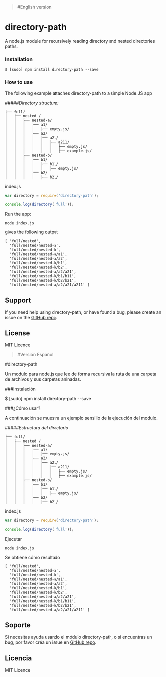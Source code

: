 
>#English version

# directory-path

A node.js module for recursively reading directory and nested directories paths.

### Installation
```
$ [sudo] npm install directory-path --save
```
### How to use

The following example attaches directory-path to a simple  Node.JS app

#####_Directory structure:_
```
├── full/
│   ├── nested /
│   │   ├── nested-a/
│   │   │   ├── a1/
│   │   │   │   ├── empty.js/
│   │   │   ├── a2/
│   │   │   │   ├── a21/
│   │   │   │   │   ├── a211/
│   │   │   │   │   │   ├── empty.js/
│   │   │   │   │   │   ├── example.js/
│   │   ├── nested-b/
│   │   │   ├── b1/
│   │   │   │   ├── b11/
│   │   │   │   │   ├── empty.js/
│   │   │   ├── b2/
│   │   │   │   ├── b21/

```
index.js
```js
var directory = require('directory-path');

console.log(directory('full'));

```
Run the app:
```
node index.js
```
gives the following output
```
[ 'full/nested',
  'full/nested/nested-a',
  'full/nested/nested-b',
  'full/nested/nested-a/a1',
  'full/nested/nested-a/a2',
  'full/nested/nested-b/b1',
  'full/nested/nested-b/b2',
  'full/nested/nested-a/a2/a21',
  'full/nested/nested-b/b1/b11',
  'full/nested/nested-b/b2/b21',
  'full/nested/nested-a/a2/a21/a211' ]

```

## Support

If you need help using directory-path, or have found a bug, please create an issue on the
<a href="https://github.com/davidenq/directory-path/issues" target="_blank">GitHub repo</a>.

## License

MIT Licence


>#Versión Español

#directory-path

Un modulo para node.js que lee de forma recursiva la ruta de una carpeta de archivos y sus carpetas aninadas.

###Instalación

$ [sudo] npm install directory-path --save

###¿Cómo usar?

A continuación se muestra un ejemplo sensillo de la ejecución del modulo.

#####_Estructura del directorio_

```
├── full/
│   ├── nested /
│   │   ├── nested-a/
│   │   │   ├── a1/
│   │   │   │   ├── empty.js/
│   │   │   ├── a2/
│   │   │   │   ├── a21/
│   │   │   │   │   ├── a211/
│   │   │   │   │   │   ├── empty.js/
│   │   │   │   │   │   ├── example.js/
│   │   ├── nested-b/
│   │   │   ├── b1/
│   │   │   │   ├── b11/
│   │   │   │   │   ├── empty.js/
│   │   │   ├── b2/
│   │   │   │   ├── b21/

```

index.js

```js
var directory = require('directory-path');

console.log(directory('full'));

```
Ejecutar
```
node index.js
```
Se obtiene cómo resultado
```
[ 'full/nested',
  'full/nested/nested-a',
  'full/nested/nested-b',
  'full/nested/nested-a/a1',
  'full/nested/nested-a/a2',
  'full/nested/nested-b/b1',
  'full/nested/nested-b/b2',
  'full/nested/nested-a/a2/a21',
  'full/nested/nested-b/b1/b11',
  'full/nested/nested-b/b2/b21',
  'full/nested/nested-a/a2/a21/a211' ]

```

## Soporte

Si necesitas ayuda usando el módulo directory-path, o si encuentras un bug, por favor créa un issue en <a href="https://github.com/davidenq/directory-path/issues" target="_blank">GitHub repo</a>.

## Licencia

MIT Licence
